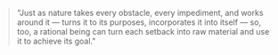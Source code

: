 > "<!--We have various abilities, present in all rational creatures as in the nature of rationality itself. And this is one of them.-->Just as nature takes every obstacle, every impediment, and works around it — turns it to its purposes, incorporates it into itself — so, too, a rational being can turn each setback into raw material and use it to achieve its goal."

